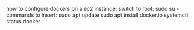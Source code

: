 how to configure dockers on a ec2 instance:
switch to root: sudo su -
commands to insert:
  sudo apt update
  sudo apt install docker.io 
  systemctl status docker
